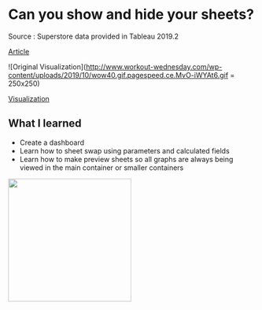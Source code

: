# Can you show and hide your sheets?

Source : Superstore data provided in Tableau 2019.2 

[Article](http://www.workout-wednesday.com/week-40-can-you-show-and-hide-your-sheets/)

![Original Visualization](http://www.workout-wednesday.com/wp-content/uploads/2019/10/wow40.gif.pagespeed.ce.MvO-iWYAt6.gif = 250x250)

[Visualization](https://public.tableau.com/views/WW2019W40/Dashboard1?:display_count=y&:origin=viz_share_link)

## What I learned

- Create a dashboard
- Learn how to sheet swap using parameters and calculated fields
- Learn how to make preview sheets so all graphs are always being viewed in the main container or smaller containers
	
<img src = "http://www.workout-wednesday.com/wp-content/uploads/2019/10/wow40.gif.pagespeed.ce.MvO-iWYAt6.gif" width = "250">

